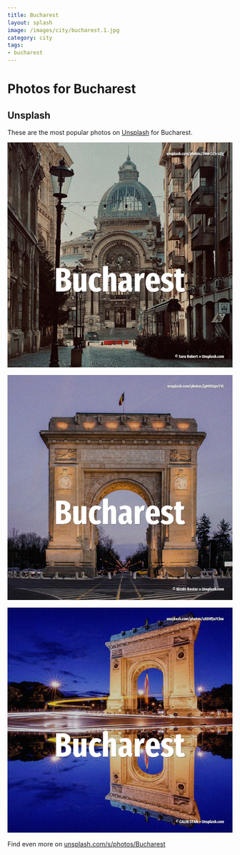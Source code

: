 ```yaml
---
title: Bucharest
layout: splash
image: /images/city/bucharest.1.jpg
category: city
tags:
- bucharest
---
```

# Photos for Bucharest

## Unsplash

These are the most popular photos on [Unsplash](https://unsplash.com) for Bucharest.

![Bucharest](/images/city/bucharest.1.jpg)

![Bucharest](/images/city/bucharest.2.jpg)

![Bucharest](/images/city/bucharest.3.jpg)

Find even more on [unsplash.com/s/photos/Bucharest](https://unsplash.com/s/photos/Bucharest)